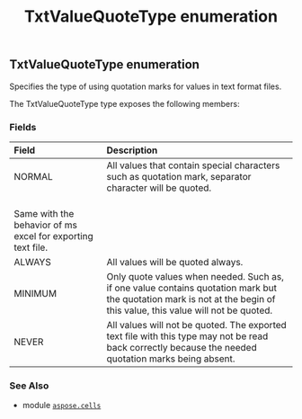 ﻿---
title: TxtValueQuoteType enumeration
second_title: Aspose.Cells for Python via .NET API References
description: 
type: docs
weight: 2780
url: /aspose.cells/txtvaluequotetype/
is_root: false
---

## TxtValueQuoteType enumeration

Specifies the type of using quotation marks for values in text format files.



The TxtValueQuoteType type exposes the following members:

### Fields
| Field | Description |
| :- | :- |
| NORMAL | All values that contain special characters such as quotation mark, separator character will be quoted.<br/>Same with the behavior of ms excel for exporting text file. |
| ALWAYS | All values will be quoted always. |
| MINIMUM | Only quote values when needed. Such as, if one value contains quotation mark but the quotation mark is not at the begin of this value, this value will not be quoted. |
| NEVER | All values will not be quoted. The exported text file with this type may not be read back correctly because the needed quotation marks being absent. |



### See Also
* module [`aspose.cells`](..)
